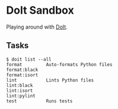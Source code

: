 # DoIt Sandbox

Playing around with [DoIt][doit-docs].

[doit-docs]: https://pydoit.org/

## Tasks

```text
$ doit list --all
format         Auto-formats Python files
format:black   
format:isort   
lint           Lints Python files
lint:black     
lint:isort     
lint:pylint    
test           Runs tests
```
